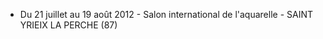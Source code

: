 * Du 21 juillet au 19 août 2012 - Salon international de l'aquarelle - SAINT YRIEIX LA PERCHE (87)
<br><br>